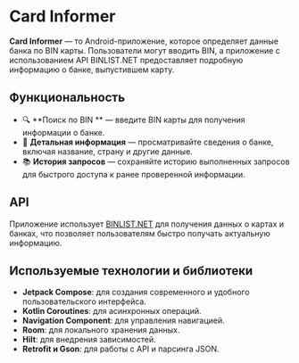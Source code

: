 # Card Informer

**Card Informer** — то Android-приложение, которое определяет данные банка по BIN карты. Пользователи могут вводить BIN, а приложение с использованием API BINLIST.NET предоставляет подробную информацию о банке, выпустившем карту.

## Функциональность
- 🔍 **Поиск по BIN ** —  введите BIN карты для получения информации о банке.
- 🏦 **Детальная информация** — просматривайте сведения о банке, включая название, страну и другие данные.
- 📚 **История запросов** — сохраняйте историю выполненных запросов для быстрого доступа к ранее проверенной информации.

## API
Приложение использует [BINLIST.NET](https://binlist.net/) для получения данных о картах и банках, что позволяет пользователям быстро получать актуальную информацию.

## Используемые технологии и библиотеки
- **Jetpack Compose**: для создания современного и удобного пользовательского интерфейса.
- **Kotlin Coroutines**: для асинхронных операций.
- **Navigation Component**: для управления навигацией.
- **Room**: для локального хранения данных.
- **Hilt**: для внедрения зависимостей.
- **Retrofit и Gson**: для работы с API и парсинга JSON.
